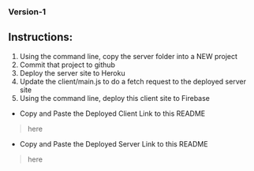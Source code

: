 ### Version-1

## Instructions:
1. Using the command line, copy the server folder into a NEW project
1. Commit that project to github
1. Deploy the server site to Heroku
1.  Update the client/main.js to do a fetch request to the deployed server site
1. Using the command line, deploy this client site to Firebase

- Copy and Paste the Deployed Client Link to this README
> here

- Copy and Paste the Deployed Server Link to this README
> here
